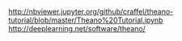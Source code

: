 http://nbviewer.jupyter.org/github/craffel/theano-tutorial/blob/master/Theano%20Tutorial.ipynb  
http://deeplearning.net/software/theano/  